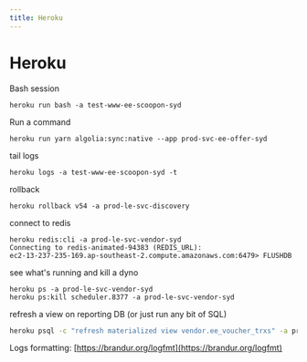 ```yaml
---
title: Heroku
---
```


<h1>Heroku</h1>

Bash session

~~~markup
heroku run bash -a test-www-ee-scoopon-syd
~~~

Run a command

~~~markup
heroku run yarn algolia:sync:native --app prod-svc-ee-offer-syd
~~~

tail logs

~~~markup
heroku logs -a test-www-ee-scoopon-syd -t
~~~

rollback

~~~markup
heroku rollback v54 -a prod-le-svc-discovery
~~~


connect to redis

~~~markup
heroku redis:cli -a prod-le-svc-vendor-syd
Connecting to redis-animated-94383 (REDIS_URL):
ec2-13-237-235-169.ap-southeast-2.compute.amazonaws.com:6479> FLUSHDB
~~~

see what's running and kill a dyno

~~~markup
heroku ps -a prod-le-svc-vendor-syd
heroku ps:kill scheduler.8377 -a prod-le-svc-vendor-syd
~~~

refresh a view on reporting DB (or just run any bit of SQL)

~~~bash
heroku psql -c "refresh materialized view vendor.ee_voucher_trxs" -a prod-le-svc-reporting-syd
~~~

Logs formatting: [https://brandur.org/logfmt](https://brandur.org/logfmt)